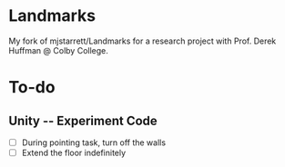 # Landmarks
My fork of mjstarrett/Landmarks for a research project with Prof. Derek Huffman @ Colby College.

# To-do
## Unity -- Experiment Code
- [ ] During pointing task, turn off the walls
- [ ] Extend the floor indefinitely

